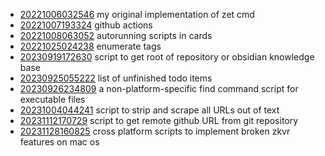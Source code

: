 - [20221006032546](/zet/20221006032546/README.md) my original implementation of zet cmd
- [20221007193324](/zet/20221007193324/README.md) github actions
- [20221008063052](/zet/20221008063052/README.md) autorunning scripts in cards
- [20221025024238](/zet/20221025024238/README.md) enumerate tags
- [20230919172630](/zet/20230919172630/README.md) script to get root of repository or obsidian knowledge base
- [20230925055222](/zet/20230925055222/README.md) list of unfinished todo items
- [20230926234809](/zet/20230926234809/README.md) a non-platform-specific find command script for executable files
- [20231004044241](/zet/20231004044241/README.md) script to strip and scrape all URLs out of text
- [20231112170729](/zet/20231112170729/README.md) script to get remote github URL from git repository
- [20231128160825](/zet/20231128160825/README.md) cross platform scripts to implement broken zkvr features on mac os
